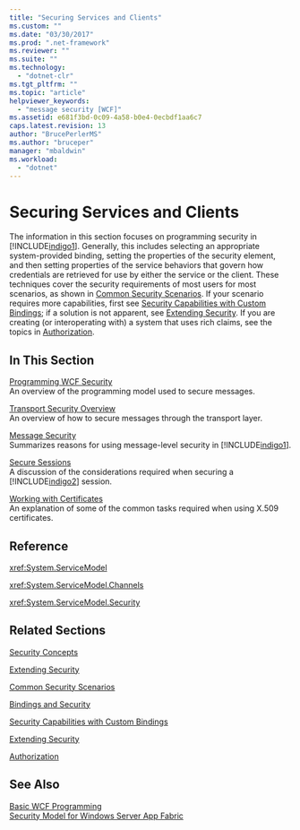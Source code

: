 ```yaml
---
title: "Securing Services and Clients"
ms.custom: ""
ms.date: "03/30/2017"
ms.prod: ".net-framework"
ms.reviewer: ""
ms.suite: ""
ms.technology: 
  - "dotnet-clr"
ms.tgt_pltfrm: ""
ms.topic: "article"
helpviewer_keywords: 
  - "message security [WCF]"
ms.assetid: e681f3bd-0c09-4a58-b0e4-0ecbdf1aa6c7
caps.latest.revision: 13
author: "BrucePerlerMS"
ms.author: "bruceper"
manager: "mbaldwin"
ms.workload: 
  - "dotnet"
---
```

# Securing Services and Clients
The information in this section focuses on programming security in [!INCLUDE[indigo1](../../../../includes/indigo1-md.md)]. Generally, this includes selecting an appropriate system-provided binding, setting the properties of the security element, and then setting properties of the service behaviors that govern how credentials are retrieved for use by either the service or the client. These techniques cover the security requirements of most users for most scenarios, as shown in [Common Security Scenarios](../../../../docs/framework/wcf/feature-details/common-security-scenarios.md). If your scenario requires more capabilities, first see [Security Capabilities with Custom Bindings](../../../../docs/framework/wcf/feature-details/security-capabilities-with-custom-bindings.md); if a solution is not apparent, see [Extending Security](../../../../docs/framework/wcf/extending/extending-security.md). If you are creating (or interoperating with) a system that uses rich claims, see the topics in [Authorization](../../../../docs/framework/wcf/feature-details/authorization-in-wcf.md).  
  
## In This Section  
 [Programming WCF Security](../../../../docs/framework/wcf/feature-details/programming-wcf-security.md)  
 An overview of the programming model used to secure messages.  
  
 [Transport Security Overview](../../../../docs/framework/wcf/feature-details/transport-security-overview.md)  
 An overview of how to secure messages through the transport layer.  
  
 [Message Security](../../../../docs/framework/wcf/feature-details/message-security-in-wcf.md)  
 Summarizes reasons for using message-level security in [!INCLUDE[indigo1](../../../../includes/indigo1-md.md)].  
  
 [Secure Sessions](../../../../docs/framework/wcf/feature-details/secure-sessions.md)  
 A discussion of the considerations required when securing a [!INCLUDE[indigo2](../../../../includes/indigo2-md.md)] session.  
  
 [Working with Certificates](../../../../docs/framework/wcf/feature-details/working-with-certificates.md)  
 An explanation of some of the common tasks required when using X.509 certificates.  
  
## Reference  
 <xref:System.ServiceModel>  
  
 <xref:System.ServiceModel.Channels>  
  
 <xref:System.ServiceModel.Security>  
  
## Related Sections  
 [Security Concepts](../../../../docs/framework/wcf/feature-details/security-concepts.md)  
  
 [Extending Security](../../../../docs/framework/wcf/extending/extending-security.md)  
  
 [Common Security Scenarios](../../../../docs/framework/wcf/feature-details/common-security-scenarios.md)  
  
 [Bindings and Security](../../../../docs/framework/wcf/feature-details/bindings-and-security.md)  
  
 [Security Capabilities with Custom Bindings](../../../../docs/framework/wcf/feature-details/security-capabilities-with-custom-bindings.md)  
  
 [Extending Security](../../../../docs/framework/wcf/extending/extending-security.md)  
  
 [Authorization](../../../../docs/framework/wcf/feature-details/authorization-in-wcf.md)  
  
## See Also  
 [Basic WCF Programming](../../../../docs/framework/wcf/basic-wcf-programming.md)  
 [Security Model for Windows Server App Fabric](http://go.microsoft.com/fwlink/?LinkID=201279&clcid=0x409)
